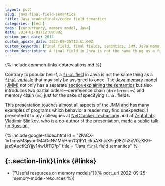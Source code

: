 ```yaml
---
layout: post
slug: java-final-field-semantics
title: Java <code>final</code> field semantics
categories: [tech]
tags: [concurrency, memory model, Java]
date: 2014-01-01T12:00:00Z
custom_post_date: 2014
custom_update_date: 2022-09-25T12:01:00Z
custom_keywords: [final field, final fields, semantics, JMM, Java memory model]
custom_description: A final field in Java is not the same thing as a final variable that may only be assigned to once.
---
```

{% include common-links-abbreviations.md %}

Contrary to popular belief,
a [`final` field](https://docs.oracle.com/javase/specs/jls/se17/html/jls-17.html#jls-17.5)
in Java is not the same thing as
a [`final` variable](https://docs.oracle.com/javase/specs/jls/se17/html/jls-4.html#jls-4.12.4)
that may only be assigned to once.
The [Java memory model (JMM)](https://docs.oracle.com/javase/specs/jls/se17/html/jls-17.html#jls-17.4)
not only has a separate
[section explaining the semantics](https://docs.oracle.com/javase/specs/jls/se17/html/jls-17.html#jls-17.5)
but also introduces two partial orders&mdash;dereference chain (`dereferences`)
and memory chain (`mc`) just for the sake of specifying `final` fields.

This presentation touches almost all aspects of the JMM and has many examples of programs which behavior a reader may find unexpected.
I presented it to my colleagues at [NetCracker Technology](https://www.netcracker.com/) and at [ZeptoLab](https://www.zeptolab.com/).
[Vladimir Sitnikov](https://github.com/vlsi), who is a co-author of the presentation,
made a [public talk (in Russian)](https://youtu.be/f6joeCiz440)

{% include google-slides.html id = "2PACX-1vTcmsM3pyonfM4GcNs1MbHm7Cj1PYLckuAXhjkXPig98Zlh3xVQzXK9-jaz9AuctKzYjjy14wUfFD7p" title = "Java <code>final</code> field semantics" %}

## [](#links){:.section-link}Links {#links}

* ["Useful resources on memory models"]({% post_url 2022-09-25-memory-model-resources %})
